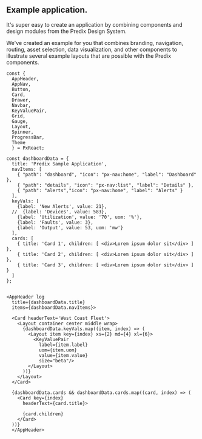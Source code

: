 ## Example application.
It's super easy to create an application by combining components and design modules from the Predix Design System.

We've created an example for you that combines branding, navigation, routing, asset selection, data visualization, and other components to illustrate several example layouts that are possible with the Predix components.



```react
const {
  AppHeader,
  AppNav,
  Button,
  Card,
  Drawer,
  Navbar,
  KeyValuePair,
  Grid,
  Gauge,
  Layout,
  Spinner,
  ProgressBar,
  Theme
  } = PxReact;

const dashboardData = {
  title: 'Predix Sample Application',
  navItems: [
    { "path": "dashboard", "icon": "px-nav:home", "label": "Dashboard" },
    { "path": "details", "icon": "px-nav:list", "label": "Details" },
    { "path": "alerts","icon": "px-nav:home", "label": "Alerts" }
  ],
  keyVals: [
    {label: 'New Alerts', value: 21},
  //  {label: 'Devices', value: 583},
    {label: 'Utilization', value: '70', uom: '%'},
    {label: 'Faults', value: 3},
    {label: 'Output', value: 53, uom: 'mw'}
  ],
  cards: [
    { title: 'Card 1', children: [ <div>Lorem ipsum dolor sit</div> ] },
    { title: 'Card 2', children: [ <div>Lorem ipsum dolor sit</div> ] },
    { title: 'Card 3', children: [ <div>Lorem ipsum dolor sit</div> ] }
  ]
};


<AppHeader log
  title={dashboardData.title}
  items={dashboardData.navItems}>

  <Card headerText='West Coast Fleet'>
    <Layout container center middle wrap>
      {dashboardData.keyVals.map((item, index) => (
        <Layout item key={index} xs={2} md={4} xl={6}>
          <KeyValuePair
            label={item.label}
            uom={item.uom}
            value={item.value}
            size="beta"/>
        </Layout>
      ))}
    </Layout>
  </Card>

  {dashboardData.cards && dashboardData.cards.map((card, index) => (
    <Card key={index}
      headerText={card.title}>

      {card.children}
    </Card>
  ))}
  </AppHeader>


```
